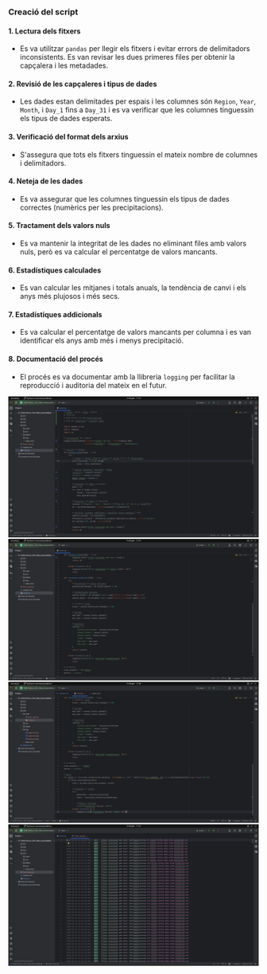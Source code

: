 ### Creació del script

#### 1. **Lectura dels fitxers**
   - Es va utilitzar `pandas` per llegir els fitxers i evitar errors de delimitadors inconsistents. Es van revisar les dues primeres files per obtenir la capçalera i les metadades.

#### 2. **Revisió de les capçaleres i tipus de dades**
   - Les dades estan delimitades per espais i les columnes són `Region`, `Year`, `Month`, i `Day_1` fins a `Day_31` i es va verificar que les columnes tinguessin els tipus de dades esperats.

#### 3. **Verificació del format dels arxius**
   - S'assegura que tots els fitxers tinguessin el mateix nombre de columnes i delimitadors.

#### 4. **Neteja de les dades**
   - Es va assegurar que les columnes tinguessin els tipus de dades correctes (numèrics per les precipitacions).
   
#### 5. **Tractament dels valors nuls**
   - Es va mantenir la integritat de les dades no eliminant files amb valors nuls, però es va calcular el percentatge de valors mancants.

#### 6. **Estadístiques calculades**
   - Es van calcular les mitjanes i totals anuals, la tendència de canvi i els anys més plujosos i més secs.

#### 7. **Estadístiques addicionals**
   - Es va calcular el percentatge de valors mancants per columna i es van identificar els anys amb més i menys precipitació.

#### 8. **Documentació del procés**
   - El procés es va documentar amb la llibreria `logging` per facilitar la reproducció i auditoria del mateix en el futur.

![captura1](E04/img/captura1.png)
![captura2](E04/img/captura2.png)
![captura3](E04/img/captura3.png)
![captura4](E04/img/captura4.png)




